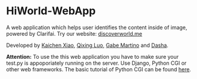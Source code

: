 # HiWorld-WebApp
A web application which helps user identifies the content inside of image, powered by Clarifai.
Try our website: [discoverworld.me](http://discoverworld.me)

Developed by [Kaichen Xiao](https://github.com/alonso134), [Qixing Luo](https://github.com/C-Force), [Gabe Martino](https://github.com/g00b) and [Dasha](https://github.com/dtaraso).

**Attention:** To use the this web application you have to make sure your test.py is appoporiately running on the server. Use Django,  Python CGI or other web frameworks. The basic tutorial of Python CGI can be found [here](http://www.tutorialspoint.com/python/python_cgi_programming.htm).